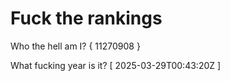 # Fuck the rankings

Who the hell am I?
{ 11270908 }

What fucking year is it?
[ 2025-03-29T00:43:20Z ]
